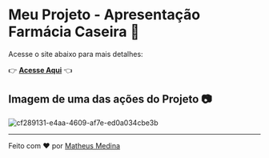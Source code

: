 # Meu Projeto - Apresentação Farmácia Caseira 💊

Acesse o site abaixo para mais detalhes:

👉 **[Acesse Aqui](https://www.canva.com/design/DAGi1jKx_tA/xuwUwp-7vJY9r4KUL2Tokg/view?utm_content=DAGi1jKx_tA&utm_campaign=designshare&utm_medium=link2&utm_source=uniquelinks&utlId=h27c260bd51)** 👈

## Imagem de uma das ações do Projeto 📷
![cf289131-e4aa-4609-af7e-ed0a034cbe3b](https://github.com/user-attachments/assets/257ba6ed-e0fb-4a64-945f-9a78eaab4f1f)

---

Feito com ❤️ por [Matheus Medina](https://github.com/mmmedina-alt)
